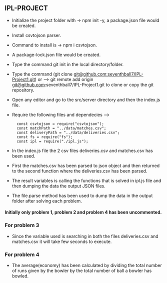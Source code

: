 ## IPL-PROJECT

- Initialize the project folder with -> npm init -y, a package.json file would be created.
- Install csvtojson parser.
- Command to install is -> npm i csvtojson.
- A package-lock.json file would be created.
- Type the command git init in the local directory/folder.
- Type the command (git clone [git@github.com:seventhball7/IPL-Project1.git](git@github.com:seventhball7/IPL-Project1.git)) or --> git remote add origin    git@github.com:seventhball7/IPL-Project1.git to clone or copy the git repository.
- Open any editor and go to the src/server directory and then the index.js file.
- Require the following files and dependecies --> 

        const csvtojson = require("csvtojson");
        const matchPath = "../data/matches.csv";
        const deliveryPath = "../data/deliveries.csv";
        const fs = require("fs");
        const ipl = require("./ipl.js");
- In the index.js file the 2 csv files deliveries.csv and matches.csv has been used.
- First the matches.csv has been parsed to json object and then returned to the second function where the deliveries.csv has been parsed.
- The result variables is calling the functions that is solved in ipl.js file and then dumping the data the output JSON files.
- The file.parse method has been used to dump the data in the output folder after solving each problem.

#### Initially only problem 1, problem 2 and problem 4 has been uncommented. 

### For problem 3

- Since the variable used is searching in both the files deliveries.csv and matches.csv it will take few seconds to execute.

### For problem 4

- The average(economy) has been calculated by dividing the total number of runs given by the bowler by the total number of ball a bowler has bowled.
